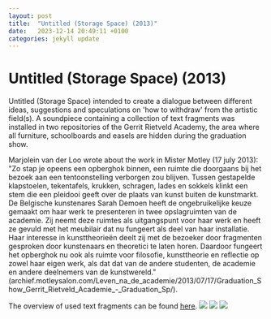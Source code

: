 ```yaml
---
layout: post
title:  "Untitled (Storage Space) (2013)"
date:   2023-12-14 20:49:11 +0100
categories: jekyll update
---
```



# Untitled (Storage Space) (2013)

Untitled (Storage Space) intended to create a dialogue between different
ideas, suggestions and speculations on 'how to withdraw' from the
artistic field(s). A soundpiece containing a collection of text
fragments was installed in two repositories of the Gerrit Rietveld
Academy, the area where all furniture, schoolboards and easels are
hidden during the graduation show.

Marjolein van der Loo wrote about the work in Mister Motley (17 july
2013):\
"Zo stap je opeens een opberghok binnen, een ruimte die doorgaans bij
het bezoek aan een tentoonstelling verborgen zou blijven. Tussen
gestapelde klapstoelen, tekentafels, krukken, schragen, lades en sokkels
klinkt een stem die een pleidooi geeft over de plaats van kunst buiten
de kunstmarkt. De Belgische kunstenares Sarah Demoen heeft de
ongebruikelijke keuze gemaakt om haar werk te presenteren in twee
opslagruimten van de academie. Zij neemt deze ruimtes als uitgangspunt
voor haar werk en heeft ze gevuld met het meubilair dat nu fungeert als
deel van haar installatie. Haar interesse in kunsttheorieën deelt zij
met de bezoeker door fragmenten gesproken door kunstenaars en theoretici
te laten horen. Daardoor fungeert het opberghok nu ook als ruimte voor
filosofie, kunsttheorie en reflectie op zowel haar eigen werk, als dat
dat van de andere studenten, de academie en andere deelnemers van de
kunstwereld."\
(archief.motleysalon.com/Leven_na_de_academie/2013/07/17/Graduation_Show_Gerrit_Rietveld_Academie\_-\_Graduation_Sp/).

The overview of used text fragments can be found
[here](/uploads/uploads/2017/02/Fragments_storagespace.pdf).
![](/uploads/uploads/2017/02/IMG_6169.jpg)
![](/uploads/uploads/2017/02/IMG_6164.jpg)
![](/uploads/uploads/2017/02/IMG_6004.jpg)